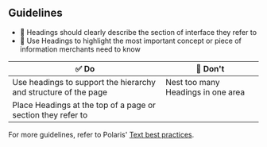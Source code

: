 ## Guidelines

- 📱 Headings should clearly describe the section of interface they refer to
- 📱 Use Headings to highlight the most important concept or piece of information merchants need to know

| ✅ Do                                                           | 🛑 Don't                           |
| --------------------------------------------------------------- | ---------------------------------- |
| Use headings to support the hierarchy and structure of the page | Nest too many Headings in one area |
| Place Headings at the top of a page or section they refer to    |                                    |

For more guidelines, refer to Polaris' [Text best practices](https://polaris.shopify.com/components/typography/text#best-practices).
